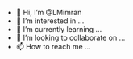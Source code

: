 - 👋 Hi, I’m @LMimran
- 👀 I’m interested in ...
- 🌱 I’m currently learning ...
- 💞️ I’m looking to collaborate on ...
- 📫 How to reach me ...

<!---
LMimran/LMimran is a ✨ special ✨ repository because its `README.md` (this file) appears on your GitHub profile.
You can click the Preview link to take a look at your changes.
--->
